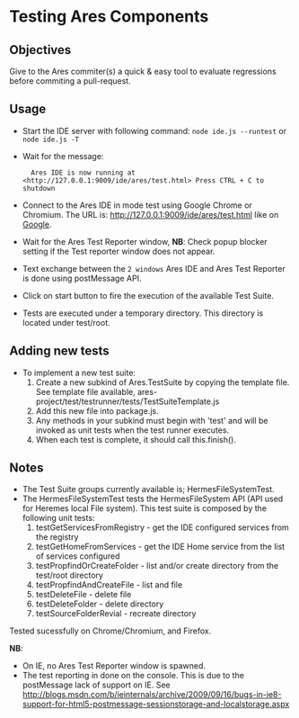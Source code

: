 # Testing Ares Components

## Objectives


Give to the Ares commiter(s) a quick & easy tool to evaluate regressions before commiting a pull-request.

## Usage

* Start the IDE server with following command: `node ide.js --runtest` or `node ide.js -T`
* Wait for the message:

		Ares IDE is now running at <http://127.0.0.1:9009/ide/ares/test.html> Press CTRL + C to shutdown

* Connect to the Ares IDE in mode test using Google Chrome or Chromium. The URL is: <http://127.0.0.1:9009/ide/ares/test.html> like on [Google](http://www.google.com).
* Wait for the Ares Test Reporter window,  __NB__: Check popup blocker setting if the Test reporter window does not appear.
* Text exchange between the `2 windows` Ares IDE and Ares Test Reporter is done using postMessage API.
* Click on start button to fire the execution of the available Test Suite.
* Tests are executed under a temporary directory. This directory is located under test/root.

## Adding new tests
* To implement a new test suite:
	1. Create a new subkind of Ares.TestSuite by copying the template file. See template file available, ares-project/test/testrunner/tests/TestSuiteTemplate.js 
	1. Add this new file into package.js.
	1. Any methods in your subkind must begin with 'test' and will be invoked as unit tests when the test runner executes.
	1. When each test is complete, it should call this.finish().  
	
## Notes
* The Test Suite groups currently available is; HermesFileSystemTest.
* The HermesFileSystemTest tests the HermesFileSystem API (API used for Heremes local File system). This test suite is composed by the following unit tests:
	1. testGetServicesFromRegistry - get the IDE configured services from the registry
	1. testGetHomeFromServices - get the IDE Home service from the list of services configured
	1. testPropfindOrCreateFolder - list and/or create directory from the test/root directory
	1. testPropfindAndCreateFile - list and file
	1. testDeleteFile - delete file
	1. testDeleteFolder - delete directory
	1. testSourceFolderRevial - recreate directory	

Tested sucessfully on Chrome/Chromium, and Firefox.

__NB__: 

* On IE, no Ares Test Reporter window is spawned. 
* The test reporting in done on the console. This is due to the postMessage lack of support on IE. See <http://blogs.msdn.com/b/ieinternals/archive/2009/09/16/bugs-in-ie8-support-for-html5-postmessage-sessionstorage-and-localstorage.aspx>



